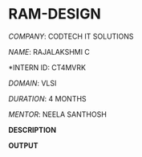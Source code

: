 # RAM-DESIGN

*COMPANY*: CODTECH IT SOLUTIONS

*NAME*: RAJALAKSHMI C  

*INTERN ID: CT4MVRK

*DOMAIN*: VLSI

*DURATION*: 4 MONTHS

*MENTOR*: NEELA SANTHOSH

**DESCRIPTION**

**OUTPUT**
